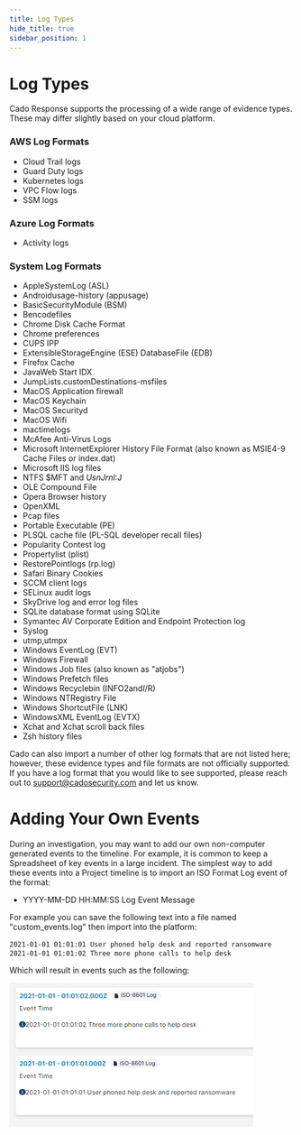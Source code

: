 ```yaml
---
title: Log Types
hide_title: true
sidebar_position: 1
---
```


# Log Types
Cado Response supports the processing of a wide range of evidence types.  These may differ slightly based on your cloud platform.

### AWS Log Formats
- Cloud Trail logs
- Guard Duty logs
- Kubernetes logs
- VPC Flow logs
- SSM logs

### Azure Log Formats
- Activity logs

### System Log Formats
- AppleSystemLog (ASL)
- Androidusage-history (appusage)
- BasicSecurityModule (BSM)
- Bencodefiles
- Chrome Disk Cache Format
- Chrome preferences
- CUPS IPP
- ExtensibleStorageEngine (ESE) DatabaseFile (EDB)
- Firefox Cache
- JavaWeb Start IDX
- JumpLists.customDestinations-msfiles
- MacOS Application firewall
- MacOS Keychain
- MacOS Securityd
- MacOS Wifi
- mactimelogs
- McAfee Anti-Virus Logs
- Microsoft InternetExplorer History File Format (also known as MSIE4-9 Cache Files or index.dat)
- Microsoft IIS log files
- NTFS $MFT and $UsnJrnl:$J
- OLE Compound File
- Opera Browser history
- OpenXML
- Pcap files
- Portable Executable (PE) 
- PLSQL cache file (PL-SQL developer recall files)
- Popularity Contest log
- Propertylist (plist)
- RestorePointlogs (rp.log)
- Safari Binary Cookies
- SCCM client logs
- SELinux audit logs
- SkyDrive log and error log files
- SQLite database format using SQLite
- Symantec AV Corporate Edition and Endpoint Protection log
- Syslog
- utmp,utmpx
- Windows EventLog (EVT)
- Windows Firewall
- Windows Job files (also known as "atjobs")
- Windows Prefetch files
- Windows Recyclebin (INFO2and$I/$R)
- Windows NTRegistry File
- Windows ShortcutFile (LNK)
- WindowsXML EventLog (EVTX)
- Xchat and Xchat scroll back files
- Zsh history files

Cado can also import a number of other log formats that are not listed here; however, these evidence types and file formats are not officially supported.  If you have a log format that you would like to see supported, please reach out to support@cadosecurity.com and let us know.

# Adding Your Own Events

During an investigation, you may want to add our own non-computer generated events to the timeline.
For example, it is common to keep a Spreadsheet of key events in a large incident.
The simplest way to add these events into a Project timeline is to import an ISO Format Log event of the format:
* YYYY-MM-DD HH:MM:SS Log Event Message

For example you can save the following text into a file named "custom_events.log" then import into the platform:

```
2021-01-01 01:01:01 User phoned help desk and reported ransomware
2021-01-01 01:01:02 Three more phone calls to help desk
```

Which will result in events such as the following:

![Custom logs imported into Cado](/img/custom_log.png)


